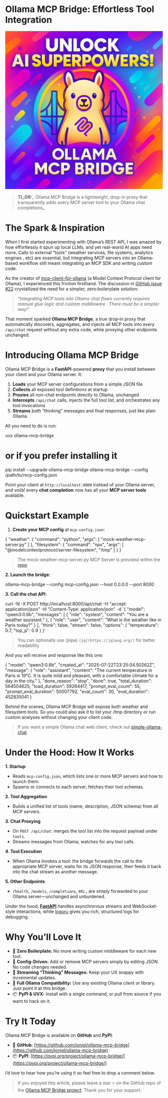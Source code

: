 # Ollama MCP Bridge: Effortless Tool Integration

![cover](./img/ollama-mcp-bridge-cover.jpg)

> **_TL;DR:_**_
> Ollama MCP Bridge is a lightweight, drop-in proxy that transparently adds every MCP server tool to your Ollama chat completions_

# The Spark & Inspiration

When I first started experimenting with Ollama’s REST API, I was amazed by how effortlessly it spun up local LLMs, and yet real-world AI apps need more. Calls to external “tools” (weather services, file systems, analytics engines , etc) are essential, but integrating MCP servers into an Ollama-based workflow still meant integrating an MCP SDK and writing custom code.

As the creator of  [mcp-client-for-ollama](https://github.com/jonigl/mcp-client-for-ollama)  (a Model Context Protocol client for Ollama), I experienced this friction firsthand. The discussion in  [GitHub issue #22](https://github.com/jonigl/mcp-client-for-ollama/issues/22)  crystallized the need for a simpler, zero‑boilerplate solution:

> _“Integrating MCP tools into Ollama chat flows currently requires manual glue logic and custom middleware . There must be a simpler way!”_

That moment sparked  **Ollama MCP Bridge**, a true drop‑in proxy that automatically discovers, aggregates, and injects all MCP tools into every  `/api/chat`  request without any extra code, while proxying other endpoints unchanged.

# Introducing Ollama MCP Bridge

Ollama MCP Bridge is a  **FastAPI**-powered  **proxy**  that you install between your client and your Ollama server. It:

1.  **Loads**  your MCP server configurations from a simple JSON file
2.  **Collects**  all exposed tool definitions at startup
3.  **Proxies**  all non-chat endpoints directly to Ollama, unchanged
4.  **Intercepts**  `/api/chat`  calls, injects the full tool list, and orchestrates any tool invocations
5.  **Streams**  both “thinking” messages and final responses, just like plain Ollama

All you need to do is run:

uvx ollama-mcp-bridge
# or if you prefer installing it
pip install --upgrade ollama-mcp-bridge
ollama-mcp-bridge --config /path/to/mcp-config.json

Point your client at  `http://localhost:8000`  instead of your Ollama server, and voilà! every  **chat completion**  now has all your  **MCP server tools**  available.

# Quickstart Example

1.  **Create your MCP config**  at  `mcp-config.json`:

{
  "weather": {
    "command": "python",
    "args": [
      "mock-weather-mcp-server.py"
    ]
  },
  "filesystem": {
    "command": "npx",
    "args": [
      "@modelcontextprotocol/server-filesystem",
      "/tmp"
    ]
  }
}

> The mock-weather-mcp-server.py MCP Server is provided within the  [repo](https://github.com/jonigl/ollama-mcp-bridge/tree/main/mcp-servers-config)

**2. Launch the bridge**:

ollama-mcp-bridge --config mcp-config.json --host 0.0.0.0 --port 8000

**3. Call the chat API**:

curl -N -X POST http://localhost:8000/api/chat -H "accept: application/json" -H "Content-Type: application/json" -d '{
    "model": "qwen3:0.6b",
    "messages": [
      {
        "role": "system",
        "content": "You are a weather assistant."
      },
      {
        "role": "user",
        "content": "What is the weather like in Paris today?"
      }
    ],
    "think": false,
    "stream": false,
    "options": {
      "temperature": 0.7,
      "top_p": 0.9
    }
  }'

> You can optionally use (pipe)  `[jq](https://jqlang.org/)`  for better readability

And you will receive and response like this one:

{
  "model": "qwen3:0.6b",
  "created_at": "2025-07-22T23:25:04.50262Z",
  "message": {
    "role": "assistant",
    "content": "The current temperature in Paris is 19°C. It is quite mild and pleasant, with a comfortable climate for a day in the city."
  },
  "done_reason": "stop",
  "done": true,
  "total_duration": 564504625,
  "load_duration": 59264417,
  "prompt_eval_count": 55,
  "prompt_eval_duration": 50007792,
  "eval_count": 30,
  "eval_duration": 452835041
}

Behind the scenes, Ollama MCP Bridge will expose both weather and filesystem tools. So you could also ask it to list your /tmp directory or run custom analyses without changing your client code.

> If you want a simple Ollama chat web client, check out  [simple-ollama-chat](https://github.com/jonigl/simple-ollama-chat).

# Under the Hood: How It Works

**1. Startup**

-   Reads  `mcp-config.json`, which lists one or more MCP servers and how to launch them.
-   Spawns or connects to each server, fetches their tool schemas.

**2. Tool Aggregation**

-   Builds a unified list of tools (name, description, JSON schema) from all MCP servers.

**3. Chat Proxying**

-   On  `POST /api/chat`: merges the tool list into the request payload under  `tools`.
-   Streams messages from Ollama, watches for any tool calls.

**4. Tool Execution**

-   When Ollama invokes a tool: the bridge forwards the call to the appropriate MCP server, waits for its JSON response, then feeds it back into the chat stream as another message.

**5. Other Endpoints**

-   `/health`,  `/models`,  `/completions`, etc., are simply forwarded to your Ollama server—unchanged and unburdened.

Under the hood,  [**FastAPI**](https://fastapi.tiangolo.com/)  handles asynchronous streams and WebSocket-style interactions, while  [loguru](https://github.com/Delgan/loguru)  gives you rich, structured logs for debugging.

# Why You’ll Love It

-   🚀  **Zero Boilerplate:**  No more writing custom middleware for each new tool.
-   🔧  **Config-Driven:**  Add or remove MCP servers simply by editing JSON. No code changes needed.
-   🔄  **Streaming “Thinking” Messages:**  Keep your UX snappy with incremental updates.
-   🔌  **Full Ollama Compatibility:**  Use any existing Ollama client or library. Just point it at this bridge.
-   📦  **PyPI & UVX:**  Install with a single command, or pull from source if you want to hack on it.

# Try It Today

Ollama MCP Bridge is available on  **GitHub**  and  **PyPI**:

-   🔗  **GitHub**:  [https://github.com/jonigl/ollama-mcp-bridge](https://github.com/jonigl/ollama-mcp-bridge)
-   📦  **PyPI**:  [https://pypi.org/project/ollama-mcp-bridge/](https://pypi.org/project/ollama-mcp-bridge/)

I’d love to hear how you’re using it so feel free to drop a comment below.

> If you enjoyed this article, please leave a star ⭐️ on the GitHub repo of the [Ollama MCP Bridge project](https://github.com/jonigl/ollama-mcp-bridge). Thank you for your support.
>
